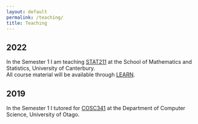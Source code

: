 ```yaml
---
layout: default
permalink: /teaching/
title: Teaching
---
```


## 2022

In the Semester 1 I am teaching [STAT211](https://www.canterbury.ac.nz/courseinfo/GetCourseDetails.aspx?course=STAT211&occurrence=22S1(C)&year=2022) at the School of Mathematics and Statistics, University of Canterbury.  
All course material will be available through [LEARN](https://learn.canterbury.ac.nz/login/index.php).


## 2019

In the Semester 1 I tutored for [COSC341](http://www.cs.otago.ac.nz/cosc341/) at the Department of Computer Science, University of Otago.
